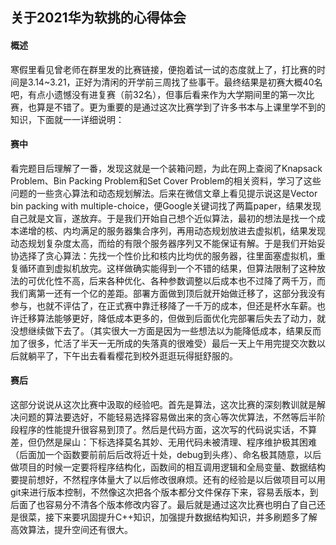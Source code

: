 ## 关于2021华为软挑的心得体会

#### 概述

​	寒假里看见曾老师在群里发的比赛链接，便抱着试一试的态度就上了，打比赛的时间是3.14~3.21，正好为清闲的开学前三周找了些事干。最终结果是初赛大概40名吧，有点小遗憾没有进复赛（前32名），但事后看来作为大学期间里的第一次比赛，也算是不错了。更为重要的是通过这次比赛学到了许多书本与上课里学不到的知识，下面就一一详细说明：

#### 赛中

​	看完题目后理解了一番，发现这就是一个装箱问题，为此在网上查阅了Knapsack Problem、Bin Packing Problem和Set Cover Problem的相关资料，学习了这些问题的一些贪心算法和动态规划解法。后来在微信文章上看见提示说这是Vector bin packing with multiple-choice，便Google关键词找了两篇paper，结果发现自己就是文盲，遂放弃。于是我们开始自己想个近似算法，最初的想法是找一个成本递增的核、内均满足的服务器集合序列，再用动态规划放进去虚拟机，结果发现动态规划复杂度太高，而给的有限个服务器序列又不能保证有解。于是我们开始妥协选择了贪心算法：先找一个性价比和核内比均优的服务器，往里面塞虚拟机，重复循环直到虚拟机放完。这样做确实能得到一个不错的结果，但算法限制了这种放法的可优化性不高，后来各种优化、各种参数调整以后成本也不过降了两千万，而我们离第一还有一个亿的差距。部署方面做到顶后就开始做迁移了，这部分我没有参与，也就不评估了，在正式赛中靠迁移降了一千万的成本，但还是杯水车薪。也许迁移算法能够更好，降低成本更多的，但做到后面优化完部署后失去了动力，就没想继续做下去了。（其实很大一方面是因为一些想法以为能降低成本，结果反而加了很多，忙活了半天一无所成的失落真的很难受）最后一天上午用完提交次数以后就躺平了，下午出去看看樱花到校外逛逛玩得挺舒服的。

#### 赛后

​	这部分说说从这次比赛中汲取的经验吧。首先是算法，这次比赛的深刻教训就是解决问题的算法要选好，不能轻易选择容易做出来的贪心等次优算法，不然等后半阶段程序的性能提升很容易到顶了。然后是代码方面，这次写的代码说实话，不算差，但仍然是屎山：下标选择莫名其妙、无用代码未被清理、程序维护极其困难（后面加一个函数要前前后后改将近十处，debug到头疼）、命名极其随意，以后做项目的时候一定要将程序结构化，函数间的相互调用逻辑和全局变量、数据结构要提前想好，不然程序体量大了以后修改很麻烦。还有的经验是以后做项目可以用git来进行版本控制，不然像这次把各个版本都分文件保存下来，容易丢版本，到后面了也容易分不清各个版本修改内容了。最后就是通过这次比赛也明白了自己还是很菜，接下来要巩固提升C++知识，加强提升数据结构知识，并多刷题多了解高效算法，提升空间还有很大。